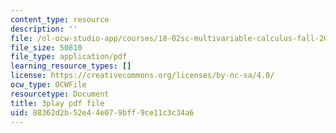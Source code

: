 ```yaml
---
content_type: resource
description: ''
file: /ol-ocw-studio-app/courses/18-02sc-multivariable-calculus-fall-2010/57jzPlxf4fk_transcript.pdf
file_size: 50810
file_type: application/pdf
learning_resource_types: []
license: https://creativecommons.org/licenses/by-nc-sa/4.0/
ocw_type: OCWFile
resourcetype: Document
title: 3play pdf file
uid: 88362d2b-52e4-4e07-9bff-9ce11c3c34a6
---
```

